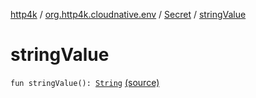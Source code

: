 [http4k](../../index.md) / [org.http4k.cloudnative.env](../index.md) / [Secret](index.md) / [stringValue](./string-value.md)

# stringValue

`fun stringValue(): `[`String`](https://kotlinlang.org/api/latest/jvm/stdlib/kotlin/-string/index.html) [(source)](https://github.com/http4k/http4k/blob/master/http4k-cloudnative/src/main/kotlin/org/http4k/cloudnative/env/domain.kt#L35)